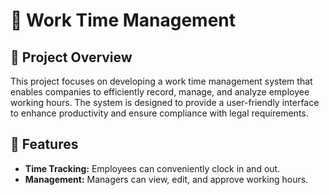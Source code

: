 # 📆 Work Time Management 

## 📄 Project Overview
This project focuses on developing a work time management system that enables companies to efficiently record, manage, and analyze employee working hours. The system is designed to provide a user-friendly interface to enhance productivity and ensure compliance with legal requirements.

## 🔧 Features
- **Time Tracking:** Employees can conveniently clock in and out.
- **Management:** Managers can view, edit, and approve working hours.



